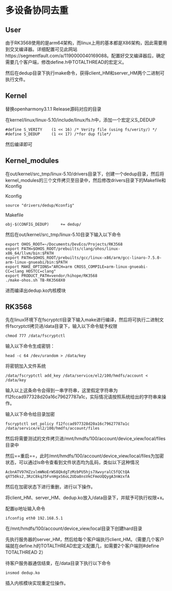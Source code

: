 # 多设备协同去重

## User

由于RK3568使用的是arm64架构，而linux上用的基本都是X86架构，因此需要用到交叉编译器。详细配置可见此网站https://segmentfault.com/a/1190000040169088。配置好交叉编译器后，确定需要几个客户端，修改define.h中TOTALTHREAD的宏定义。

然后在dedup目录下执行make命令，获得client_HM和server_HM两个二进制可执行文件。

## Kernel

替换openharmony3.1.1 Release源码对应的目录

在kernel/linux/linux-5.10/include/linux/fs.h中，添加一个宏定义S_DEDUP

```
#define S_VERITY	(1 << 16) /* Verity file (using fs/verity/) */
#define S_DEDUP		(1 << 17) /*for dup file*/
```

然后编译即可

## Kernel_modules

在out/kernel/src_tmp/linux-5.10/drivers目录下，创建一个dedup目录，然后将kernel_modules的三个文件拷贝至目录中，然后修改drivers目录下的Makefile和Kconfig

Kconfig

```
source "drivers/dedup/Kconfig"
```

Makefile

```
obj-$(CONFIG_DEDUP)		+= dedup/
```

然后在out/kernel/src_tmp/linux-5.10目录下输入以下命令

```
export OHOS_ROOT=~/Documents/DevEco/Projects/RK3568
export PATH=$OHOS_ROOT/prebuilts/clang/ohos/linux-x86_64/llvm/bin:$PATH
export PATH=$OHOS_ROOT/prebuilts/gcc/linux-x86/arm/gcc-linaro-7.5.0-arm-linux-gnueabi/bin:$PATH
export MAKE_OPTIONS="ARCH=arm CROSS_COMPILE=arm-linux-gnueabi- CC=clang HOSTCC=clang"
export PRODUCT_PATH=vendor/hihope/RK3568
./make-ohos.sh TB-RK3568X0
```

进而编译出dedup.ko内核模块

## RK3568

先在linux环境下在fscryptctl目录下输入make进行编译，然后将可执行二进制文件fscryptctl拷贝进/data目录下，输入以下命令赋予权限

```
chmod 777 /data/fscryptctl
```

输入以下命令生成密钥：

```
head -c 64 /dev/urandom > /data/key
```

将密钥加入文件系统

```
/data/fscryptctl add_key /data/service/el2/100/hmdfs/account < /data/key
```

输入以上这条命令会得到一串字符串，这里假定字符串为f12fccad977328d20a16c79627787a1c，实际情况请按照系统给出的字符串来操作。

输入以下命令给目录加密

```
fscryptctl set_policy f12fccad977328d20a16c79627787a1c /data/service/el2/100/hmdfs/account/files
```

然后将需要测试的文件拷贝进/mnt/hmdfs/100/account/device_view/local/files目录中

然后==重启==，此时/mnt/hmdfs/100/account/device_view/local/files为加密状态，可以通过ls命令查看到文件状态均为乱码，类似以下这种情况

```
AcbnATV97HZzxlmWNoErWS8QkdgTzMzbPU5hjs7XwvyralC5fQCtQA
qXT50ks2,3RzC8kqJ5FvnHgxS6oL2UDa8nsVkCFmoUQQygA3nWzxfA
```

然后在加密状态下进行重删，进行以下操作。

将client_HM、server_HM、dedup.ko放入/data目录下，并赋予可执行权限+x。

配置ip地址输入命令

```
ifconfig eth0 192.168.5.1
```

在/mnt/hmdfs/100/account/device_view/local目录下创建hard目录

先执行服务器的server_HM，然后给每个客户端执行client_HM。（需要几个客户端就在define.h的TOTALTHREAD宏定义配置几，如需要2个客户端则#define TOTALTHREAD 2）

待客户服务器通信结束，在/data目录下执行以下命令

```
insmod dedup.ko
```

插入内核模块实现重定位操作。
